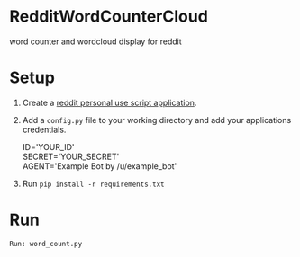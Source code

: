 # RedditWordCounterCloud
word counter and wordcloud display for reddit

# Setup 
1. Create a [reddit personal use script application](https://www.reddit.com/prefs/apps/).

2. Add a `config.py` file to your working directory and add your applications credentials.
	 
	 ID='YOUR_ID'  
	 SECRET='YOUR_SECRET'  
	 AGENT='Example Bot by /u/example_bot'  
	 
3. Run `pip install -r requirements.txt`

# Run

	Run: word_count.py
  
